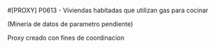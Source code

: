 #[PROXY] P0613 - Viviendas habitadas que utilizan gas para cocinar

(Mineria de datos de parametro pendiente)

Proxy creado con fines de coordinacion
